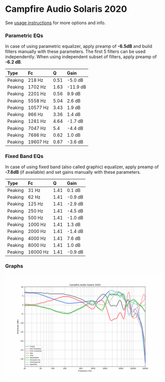 # Campfire Audio Solaris 2020
See [usage instructions](https://github.com/jaakkopasanen/AutoEq#usage) for more options and info.

### Parametric EQs
In case of using parametric equalizer, apply preamp of **-6.5dB** and build filters manually
with these parameters. The first 5 filters can be used independently.
When using independent subset of filters, apply preamp of **-6.2 dB**.

| Type    | Fc       |    Q | Gain     |
|:--------|:---------|:-----|:---------|
| Peaking | 218 Hz   | 0.51 | -5.0 dB  |
| Peaking | 1702 Hz  | 1.63 | -11.9 dB |
| Peaking | 2201 Hz  | 0.56 | 9.9 dB   |
| Peaking | 5558 Hz  | 5.04 | 2.6 dB   |
| Peaking | 10577 Hz | 3.43 | 1.9 dB   |
| Peaking | 966 Hz   | 3.36 | 1.4 dB   |
| Peaking | 1281 Hz  | 4.64 | -1.7 dB  |
| Peaking | 7047 Hz  | 5.4  | -4.4 dB  |
| Peaking | 7686 Hz  | 0.62 | 1.0 dB   |
| Peaking | 19607 Hz | 0.67 | -3.6 dB  |

### Fixed Band EQs
In case of using fixed band (also called graphic) equalizer, apply preamp of **-7.8dB**
(if available) and set gains manually with these parameters.

| Type    | Fc       |    Q | Gain    |
|:--------|:---------|:-----|:--------|
| Peaking | 31 Hz    | 1.41 | 0.1 dB  |
| Peaking | 62 Hz    | 1.41 | -0.9 dB |
| Peaking | 125 Hz   | 1.41 | -2.9 dB |
| Peaking | 250 Hz   | 1.41 | -4.5 dB |
| Peaking | 500 Hz   | 1.41 | -1.0 dB |
| Peaking | 1000 Hz  | 1.41 | 1.3 dB  |
| Peaking | 2000 Hz  | 1.41 | -1.4 dB |
| Peaking | 4000 Hz  | 1.41 | 7.6 dB  |
| Peaking | 8000 Hz  | 1.41 | 1.0 dB  |
| Peaking | 16000 Hz | 1.41 | -0.9 dB |

### Graphs
![](./Campfire%20Audio%20Solaris%202020.png)